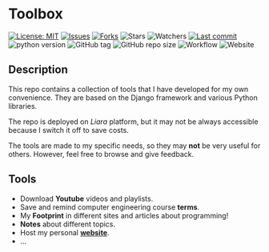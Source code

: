 # Toolbox

[![License: MIT](https://img.shields.io/github/license/ILoveBacteria/toolbox)](https://github.com/ILoveBacteria/toolbox/blob/master/LICENSE)
[![Issues](https://img.shields.io/github/issues/ILoveBacteria/toolbox)](https://github.com/ILoveBacteria/toolbox/issues)
[![Forks](https://img.shields.io/github/forks/ILoveBacteria/toolbox)](https://github.com/ILoveBacteria/toolbox/network/members)
![Stars](https://img.shields.io/github/stars/ILoveBacteria/toolbox)
![Watchers](https://img.shields.io/github/watchers/ILoveBacteria/toolbox)
[![Last commit](https://img.shields.io/github/last-commit/ILoveBacteria/toolbox)](https://github.com/ILoveBacteria/toolbox/commits/master)
![python version](https://img.shields.io/github/pipenv/locked/python-version/ILoveBacteria/toolbox?logo=python&logoColor=white)
![GitHub tag](https://img.shields.io/github/v/tag/ILoveBacteria/toolbox?color=lightblue&label=last+tag)
![GitHub repo size](https://img.shields.io/github/repo-size/ILoveBacteria/toolbox)
![Workflow](https://img.shields.io/github/actions/workflow/status/ILoveBacteria/toolbox/liara.yaml?logo=github&label=deploy)
![Website](https://img.shields.io/website?url=https%3A%2F%2Ftoolbox.moeinarabi.ir&label=server%20status&cacheSeconds=120&link=https%3A%2F%2Ftoolbox.moeinarabi.ir)

## Description

This repo contains a collection of tools that I have developed for my own convenience. 
They are based on the Django framework and various Python libraries.

The repo is deployed on _Liara_ platform, but it may not be always accessible because I switch it off to save costs.

The tools are made to my specific needs, so they may **not** be very useful for others. 
However, feel free to browse and give feedback.

## Tools

- Download **Youtube** videos and playlists.
- Save and remind computer engineering course **terms**.
- My **Footprint** in different sites and articles about programming!
- **Notes** about different topics.
- Host my personal [**website**](https://moeinarabi.ir).
- ...
